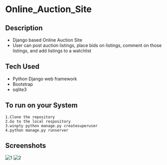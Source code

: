 # Online_Auction_Site
## Description
- Django based Online Auction Site
- User can post auction listings, place bids on listings, comment on those listings, and add listings to a watchlist

## Tech Used
- Python Django web framework
- Bootstrap
- sqlite3

## To run on your System
```
1.Clone the repository
2.Go to the local respository
3.winpty python manage.py createsuperuser
4.python manage.py runserver
```

## Screenshots
![1](https://user-images.githubusercontent.com/29546290/194540283-c0eae396-c5e2-4861-b48b-51e76f178d00.png)
![2](https://user-images.githubusercontent.com/29546290/194540307-28917c0a-91da-4f58-8119-2a85bbcf93a5.png)
